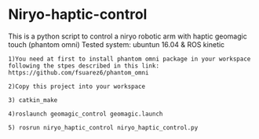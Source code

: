 # Niryo-haptic-control
This is a python script to control a niryo robotic arm with haptic geomagic touch (phantom omni)
Tested system: ubuntun 16.04 & ROS kinetic

    1)You need at first to install phantom omni package in your workspace following the stpes described in this link: https://github.com/fsuarez6/phantom_omni

    2)Copy this project into your workspace

    3) catkin_make
    
    4)roslaunch geomagic_control geomagic.launch

    5) rosrun niryo_haptic_control niryo_haptic_control.py
